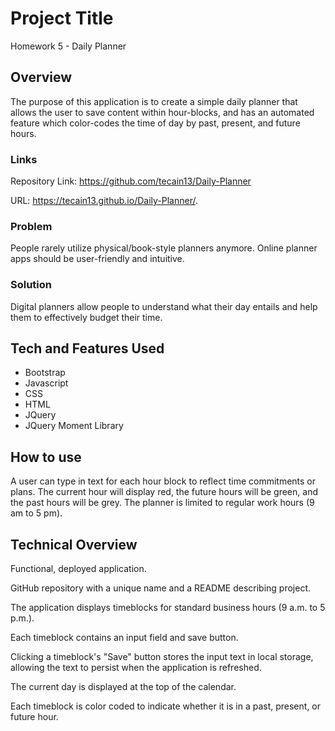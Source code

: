 # Project Title
Homework 5 - Daily Planner

## Overview

The purpose of this application is to create a simple daily planner that allows the user to save content within hour-blocks, and has an automated feature which color-codes the time of day by past, present, and future hours.

### Links

Repository Link:
https://github.com/tecain13/Daily-Planner

URL:
https://tecain13.github.io/Daily-Planner/.

### Problem

People rarely utilize physical/book-style planners anymore. Online planner apps should be user-friendly and intuitive. 

### Solution
Digital planners allow people to understand what their day entails and help them to effectively budget their time.

## Tech and Features Used

* Bootstrap
* Javascript
* CSS
* HTML
* JQuery
* JQuery Moment Library

## How to use

A user can type in text for each hour block to reflect time commitments or plans. The current hour will display red, the future hours will be green, and the past hours will be grey. The planner is limited to regular work hours (9 am to 5 pm).

## Technical Overview
Functional, deployed application.

GitHub repository with a unique name and a README describing project.

The application displays timeblocks for standard business hours (9 a.m. to 5 p.m.).

Each timeblock contains an input field and save button.

Clicking a timeblock's "Save" button stores the input text in local storage, allowing the text to persist when the application is refreshed.

The current day is displayed at the top of the calendar.

Each timeblock is color coded to indicate whether it is in a past, present, or future hour.